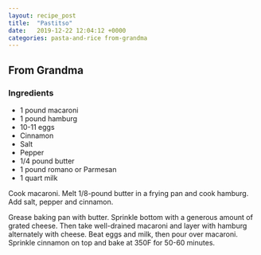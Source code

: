 ```yaml
---
layout: recipe_post
title:  "Pastitso"
date:   2019-12-22 12:04:12 +0000
categories: pasta-and-rice from-grandma
---
```


## From Grandma
### Ingredients
* 1 pound macaroni
* 1 pound hamburg
* 10-11 eggs
* Cinnamon
* Salt
* Pepper
* 1/4 pound butter
* 1 pound romano or Parmesan
* 1 quart milk


Cook macaroni. Melt 1/8-pound butter in a frying pan and cook hamburg. Add salt, pepper and cinnamon.

Grease baking pan with butter. Sprinkle bottom with a generous amount of grated cheese. Then take well-drained macaroni and layer with hamburg alternately with cheese. Beat eggs and milk, then pour over macaroni. Sprinkle cinnamon on top and bake at 350F for 50-60 minutes.
